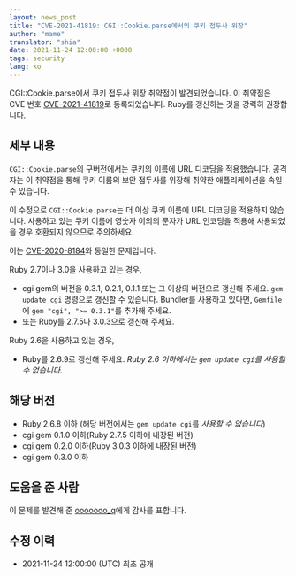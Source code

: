 ```yaml
---
layout: news_post
title: "CVE-2021-41819: CGI::Cookie.parse에서의 쿠키 접두사 위장"
author: "mame"
translator: "shia"
date: 2021-11-24 12:00:00 +0000
tags: security
lang: ko
---
```


CGI::Cookie.parse에서 쿠키 접두사 위장 취약점이 발견되었습니다.
이 취약점은 CVE 번호 [CVE-2021-41819](https://www.cve.org/CVERecord?id=CVE-2021-41819)로 등록되었습니다.
Ruby를 갱신하는 것을 강력히 권장합니다.

## 세부 내용

`CGI::Cookie.parse`의 구버전에서는 쿠키의 이름에 URL 디코딩을 적용했습니다.
공격자는 이 취약점을 통해 쿠키 이름의 보안 접두사를 위장해 취약한 애플리케이션을 속일 수 있습니다.

이 수정으로 `CGI::Cookie.parse`는 더 이상 쿠키 이름에 URL 디코딩을 적용하지 않습니다.
사용하고 있는 쿠키 이름에 영숫자 이외의 문자가 URL 인코딩을 적용해 사용되었을 경우 호환되지 않으므로 주의하세요.

이는 [CVE-2020-8184](https://www.cve.org/CVERecord?id=CVE-2020-8184)와 동일한 문제입니다.

Ruby 2.7이나 3.0을 사용하고 있는 경우,

* cgi gem의 버전을 0.3.1, 0.2.1, 0.1.1 또는 그 이상의 버전으로 갱신해 주세요. `gem update cgi` 명령으로 갱신할 수 있습니다. Bundler를 사용하고 있다면, `Gemfile`에 `gem "cgi", ">= 0.3.1"`를 추가해 주세요.
* 또는 Ruby를 2.7.5나 3.0.3으로 갱신해 주세요.

Ruby 2.6을 사용하고 있는 경우,

* Ruby를 2.6.9로 갱신해 주세요. *Ruby 2.6 이하에서는 `gem update cgi`를 사용할 수 없습니다.*

## 해당 버전

* Ruby 2.6.8 이하 (해당 버전에서는 `gem update cgi`를 *사용할 수 없습니다*)
* cgi gem 0.1.0 이하(Ruby 2.7.5 이하에 내장된 버전)
* cgi gem 0.2.0 이하(Ruby 3.0.3 이하에 내장된 버전)
* cgi gem 0.3.0 이하

## 도움을 준 사람

이 문제를 발견해 준 [ooooooo_q](https://hackerone.com/ooooooo_q)에게 감사를 표합니다.

## 수정 이력

* 2021-11-24 12:00:00 (UTC) 최초 공개
